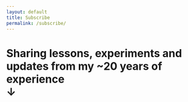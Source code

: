 ```yaml
---
layout: default
title: Subscribe
permalink: /subscribe/
---
```


<h1>Sharing lessons, experiments and updates from my ~20 years of experience <br />↓</h1>
